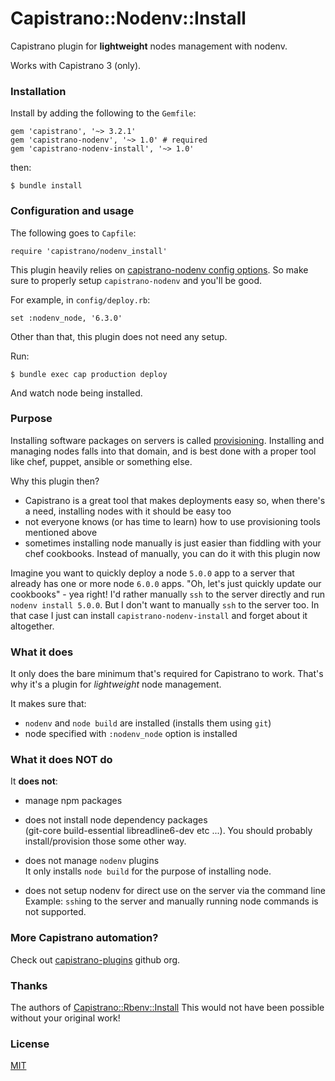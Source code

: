# Capistrano::Nodenv::Install

Capistrano plugin for **lightweight** nodes management with nodenv.

Works with Capistrano 3 (only).

### Installation

Install by adding the following to the `Gemfile`:

    gem 'capistrano', '~> 3.2.1'
    gem 'capistrano-nodenv', '~> 1.0' # required
    gem 'capistrano-nodenv-install', '~> 1.0'

then:

    $ bundle install

### Configuration and usage

The following goes to `Capfile`:

    require 'capistrano/nodenv_install'

This plugin heavily relies on
[capistrano-nodenv config options](https://github.com/atsjj/capistrano-nodenv#usage).
So make sure to properly setup `capistrano-nodenv` and you'll be good.

For example, in `config/deploy.rb`:

    set :nodenv_node, '6.3.0'

Other than that, this plugin does not need any setup.

Run:

    $ bundle exec cap production deploy

And watch node being installed.

### Purpose

Installing software packages on servers is called
[provisioning](http://en.wikipedia.org/wiki/Provisioning#Server_provisioning).
Installing and managing nodes falls into that domain, and is best done with a
proper tool like chef, puppet, ansible or something else.

Why this plugin then?

- Capistrano is a great tool that makes deployments easy so, when there's a
need, installing nodes with it should be easy too
- not everyone knows (or has time to learn) how to use provisioning tools
mentioned above
- sometimes installing node manually is just easier than fiddling with your
chef cookbooks. Instead of manually, you can do it with this plugin now

Imagine you want to quickly deploy a node `5.0.0` app to a server that already
has one or more node `6.0.0` apps.
"Oh, let's just quickly update our cookbooks" - yea right! I'd rather manually
`ssh` to the server directly and run `nodenv install 5.0.0`. But I don't
want to manually `ssh` to the server too. In that case I just can install
`capistrano-nodenv-install` and forget about it altogether.

### What it does

It only does the bare minimum that's required for Capistrano to work. That's
why it's a plugin for *lightweight* node management.

It makes sure that:

- `nodenv` and `node build` are installed (installs them using `git`)
- node specified with `:nodenv_node` option is installed

### What it does NOT do

It **does not**:

- manage npm packages

- does not install node dependency packages<br/>
(git-core build-essential libreadline6-dev etc ...). You should probably
install/provision those some other way.

- does not manage `nodenv` plugins<br/>
It only installs `node build` for the purpose of installing node.

- does not setup nodenv for direct use on the server via the command line<br/>
Example: `ssh`ing to the server and manually running node commands is not
supported.

### More Capistrano automation?

Check out [capistrano-plugins](https://github.com/capistrano-plugins) github org.

### Thanks

The authors of [Capistrano::Rbenv::Install](https://github.com/capistrano-plugins/capistrano-rbenv-install)
This would not have been possible without your original work!

### License

[MIT](LICENSE.txt)
